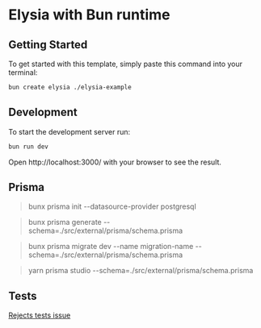 # Elysia with Bun runtime

## Getting Started
To get started with this template, simply paste this command into your terminal:
```bash
bun create elysia ./elysia-example
```

## Development
To start the development server run:
```bash
bun run dev
```

Open http://localhost:3000/ with your browser to see the result.

## Prisma
> bunx prisma init --datasource-provider postgresql

> bunx prisma generate --schema=./src/external/prisma/schema.prisma

> bunx prisma migrate dev --name migration-name --schema=./src/external/prisma/schema.prisma

> yarn prisma studio --schema=./src/external/prisma/schema.prisma

## Tests
[Rejects tests issue](https://github.com/oven-sh/bun/issues/4755)